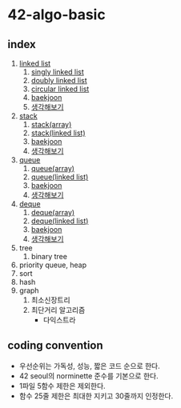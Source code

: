 # 42-algo-basic

## index
1. [linked list](./linked_list)
	1. [singly linked list](./linked_list/singly_linked_list)
	1. [doubly linked list](./linked_list/doubly_linked_list)
	1. [circular linked list](./linked_list/circular_linked_list)
	1. [baekjoon](./linked_list#baekjoon)
	1. [생각해보기](./linked_list#생각해보기)
1. [stack](./stack)
	1. [stack(array)](./stack/stack_array)
	1. [stack(linked list)](./stack/stack_linked_list)
	1. [baekjoon](./stack#baekjoon)
	1. [생각해보기](./stack#생각해보기)
1. [queue](./queue)
	1. [queue(array)](./queue/queue_array)
	1. [queue(linked list)](./queue/queue_linked_list)
	1. [baekjoon](./queue#baekjoon)
	1. [생각해보기](./queue#생각해보기)
1. [deque](./deque)
	1. [deque(array)](./deque/deque_array)
	1. [deque(linked list)](./deque/deque_linked_list)
	1. [baekjoon](./deque#baekjoon)
	1. [생각해보기](./deque#생각해보기)
1. tree
	1. binary tree
1. priority queue, heap
1. sort
1. hash
1. graph
	1. 최소신장트리
	1. 최단거리 알고리즘
		- 다익스트라


## coding convention
- 우선순위는 가독성, 성능, 짧은 코드 순으로 한다.
- 42 seoul의 norminette 준수를 기본으로 한다.
- 1파일 5함수 제한은 제외한다.
- 함수 25줄 제한은 최대한 지키고 30줄까지 인정한다.

